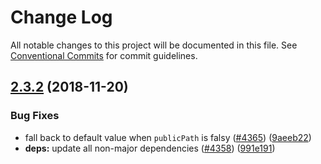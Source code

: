 # Change Log

All notable changes to this project will be documented in this file.
See [Conventional Commits](https://conventionalcommits.org) for commit guidelines.

## [2.3.2](https://github.com/nuxt/nuxt.js/compare/v2.3.1...v2.3.2) (2018-11-20)


### Bug Fixes

* fall back to default value when `publicPath` is falsy ([#4365](https://github.com/nuxt/nuxt.js/issues/4365)) ([9aeeb22](https://github.com/nuxt/nuxt.js/commit/9aeeb22))
* **deps:** update all non-major dependencies ([#4358](https://github.com/nuxt/nuxt.js/issues/4358)) ([991e191](https://github.com/nuxt/nuxt.js/commit/991e191))
